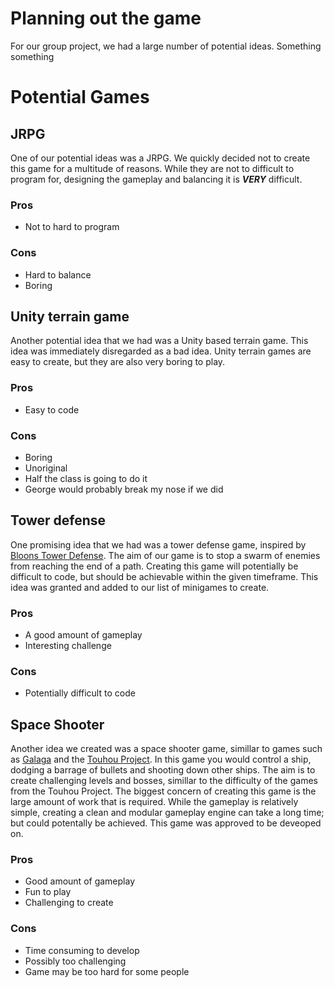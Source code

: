 # Planning out the game
For our group project, we had a large number of potential ideas. Something something
# Potential Games
##   JRPG
One of our potential ideas was a JRPG.  We quickly decided not to create this game for a multitude of reasons.  While they are not to difficult to program for, designing the gameplay and balancing it is ***VERY*** difficult.  
### Pros
- Not to hard to program
### Cons
- Hard to balance
- Boring 
## Unity terrain game
Another potential idea that we had was a Unity based terrain game.  This idea was immediately disregarded as a bad idea.  Unity terrain games are easy to create, but they are also very boring to play.  
### Pros
- Easy to code
### Cons
- Boring
- Unoriginal
- Half the class is going to do it
- George would probably break my nose if we did
## Tower defense
One promising idea that we had was a tower defense game, inspired by [Bloons Tower Defense](https://en.wikipedia.org/wiki/Bloons_Tower_Defense).  The aim of our game is to stop a swarm of enemies from reaching the end of a path.  Creating this game will potentially be difficult to code, but should be achievable within the given timeframe.  This idea was granted and added to our list of minigames to create.
### Pros
- A good amount of gameplay
- Interesting challenge
### Cons
- Potentially difficult to code
## Space Shooter
Another idea we created was a space shooter game, simillar to games such as [Galaga](https://en.wikipedia.org/wiki/Galaga) and the [Touhou Project](https://en.wikipedia.org/wiki/Touhou_Project).  In this game you would control a ship, dodging a barrage of bullets and shooting down other ships.  The aim is to create challenging levels and bosses, simillar to the difficulty of the games from the Touhou Project.  The biggest concern of creating this game is the large amount of work that is required.  While the gameplay is relatively simple, creating a clean and modular gameplay engine can take a long time; but could potentally be achieved.  This game was approved to be deveoped on.
### Pros
- Good amount of gameplay
- Fun to play
- Challenging to create
### Cons
- Time consuming to develop 
- Possibly too challenging
- Game may be too hard for some people